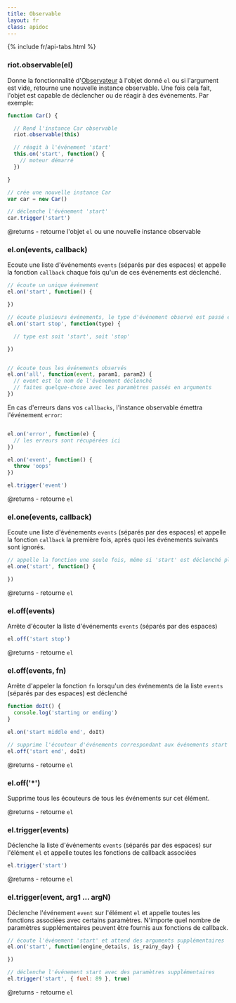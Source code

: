 ```yaml
---
title: Observable
layout: fr
class: apidoc
---
```


{% include fr/api-tabs.html %}


### <a name="constructor"></a> riot.observable(el)

Donne la fonctionnalité d'[Observateur](http://en.wikipedia.org/wiki/Observer_pattern) à l'objet donné `el` ou si l'argument est vide, retourne une nouvelle instance observable. Une fois cela fait, l'objet est capable de déclencher ou de réagir à des événements. Par exemple:

``` js
function Car() {

  // Rend l'instance Car observable
  riot.observable(this)

  // réagit à l'événement 'start'
  this.on('start', function() {
    // moteur démarré
  })

}

// crée une nouvelle instance Car
var car = new Car()

// déclenche l'événement 'start'
car.trigger('start')
```

@returns - retourne l'objet `el` ou une nouvelle instance observable


### <a name="on"></a> el.on(events, callback)

Ecoute une liste d'événements `events` (séparés par des espaces) et appelle la fonction `callback` chaque fois qu'un de ces événements est déclenché.

``` js
// écoute un unique événement
el.on('start', function() {

})

// écoute plusieurs événements, le type d'événement observé est passé en argument de la fonction callback
el.on('start stop', function(type) {

  // type est soit 'start', soit 'stop'

})


// écoute tous les événements observés
el.on('all', function(event, param1, param2) {
  // event est le nom de l'événement déclenché
  // faites quelque-chose avec les paramètres passés en arguments
})
```

En cas d'erreurs dans vos `callbacks`, l'instance observable émettra l'événement `error`:

``` js

el.on('error', function(e) {
  // les erreurs sont récupérées ici
})

el.on('event', function() {
  throw 'oops'
})

el.trigger('event')

```

@returns - retourne `el`

### <a name="one"></a> el.one(events, callback)

Ecoute une liste d'événements `events` (séparés par des espaces) et appelle la fonction `callback` la première fois, après quoi les événements suivants sont ignorés.

``` js
// appelle la fonction une seule fois, même si 'start' est déclenché plusieurs fois
el.one('start', function() {

})
```

@returns - retourne `el`

### <a name="off"></a> el.off(events)

Arrête d'écouter la liste d'événements `events` (séparés par des espaces)

``` js
el.off('start stop')
```

@returns - retourne `el`

### <a name="off-fn"></a> el.off(events, fn)

Arrête d'appeler la fonction `fn` lorsqu'un des événements de la liste `events` (séparés par des espaces) est déclenché

``` js
function doIt() {
  console.log('starting or ending')
}

el.on('start middle end', doIt)

// supprime l'écouteur d'événements correspondant aux événements start et end et à la fonction doIt
el.off('start end', doIt)
```

@returns - retourne `el`

### <a name="off-all"></a> el.off('*')

Supprime tous les écouteurs de tous les événements sur cet élément.

@returns - retourne `el`


### <a name="trigger"></a> el.trigger(events)

Déclenche la liste d'événements `events` (séparés par des espaces) sur l'élément `el` et appelle toutes les fonctions de callback associées

``` js
el.trigger('start')
```

@returns - retourne `el`

### <a name="trigger-args"></a> el.trigger(event, arg1 ... argN)

Déclenche l'événement `event` sur l'élément `el` et appelle toutes les fonctions associées avec certains paramètres. N'importe quel nombre de paramètres supplémentaires peuvent être fournis aux fonctions de callback.

``` js
// écoute l'événement 'start' et attend des arguments supplémentaires
el.on('start', function(engine_details, is_rainy_day) {

})

// déclenche l'événement start avec des paramètres supplémentaires
el.trigger('start', { fuel: 89 }, true)

```

@returns - retourne `el`
